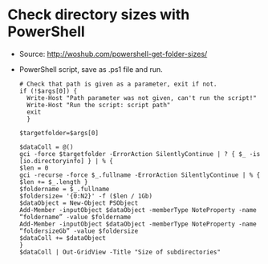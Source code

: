 # Check directory sizes with PowerShell

* Source: http://woshub.com/powershell-get-folder-sizes/

* PowerShell script, save as .ps1 file and run.
    ~~~
    # Check that path is given as a parameter, exit if not.
    if (!$args[0]) {
      Write-Host "Path parameter was not given, can't run the script!"
      Write-Host "Run the script: script path"
      exit
      }

    $targetfolder=$args[0]

    $dataColl = @()
    gci -force $targetfolder -ErrorAction SilentlyContinue | ? { $_ -is [io.directoryinfo] } | % {
    $len = 0
    gci -recurse -force $_.fullname -ErrorAction SilentlyContinue | % { $len += $_.length }
    $foldername = $_.fullname
    $foldersize= '{0:N2}' -f ($len / 1Gb)
    $dataObject = New-Object PSObject
    Add-Member -inputObject $dataObject -memberType NoteProperty -name “foldername” -value $foldername
    Add-Member -inputObject $dataObject -memberType NoteProperty -name “foldersizeGb” -value $foldersize
    $dataColl += $dataObject
    }
    $dataColl | Out-GridView -Title "Size of subdirectories"
    ~~~
